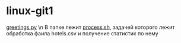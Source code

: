 # linux-git1
[greetings.py](greetings.py) \n
В папке лежит [process.sh](process.sh), задачей которого лежит обработка фаила hotels.csv и получение статистик по нему
